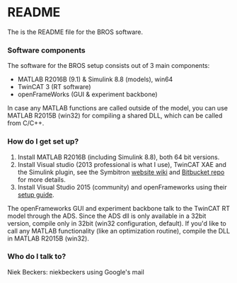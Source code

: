 # README #

The is the README file for the BROS software.

### Software components ###

The software for the BROS setup consists out of 3 main components:
* MATLAB R2016B (9.1) & Simulink 8.8 (models), win64
* TwinCAT 3 (RT software)
* openFrameWorks (GUI & experiment backbone)

In case any MATLAB functions are called outside of the model, you can use MATLAB R2015B (win32) for compiling a shared DLL, which can be called from C/C++.

### How do I get set up? ###

1. Install MATLAB R2016B (including Simulink 8.8), both 64 bit versions.
2. Install Visual studio (2013 professional is what I use), TwinCAT XAE and the Simulink plugin, see the Symbitron [website wiki](https://www.symbitron.eu/wiki/index.php?title=Installing_TwinCAT) and [Bitbucket repo](https://bitbucket.org/ctw-bw/we1_experiments/wiki/Twincat%20Tips%20And%20Tricks) for more details.
3. Install Visual Studio 2015 (community) and openFrameworks using their [setup guide](http://openframeworks.cc/setup/vs/).

The openFrameworks GUI and experiment backbone talk to the TwinCAT RT model through the ADS. Since the ADS dll is only available in a 32bit version, compile only in 32bit (win32 configuration, default). If you'd like to call any MATLAB functionality (like an optimization routine), compile the DLL in MATLAB R2015B (win32).

### Who do I talk to? ###

Niek Beckers: niekbeckers using Google's mail

<!---
### What is this repository for? ###

* Quick summary
* Version
* [Learn Markdown](https://bitbucket.org/tutorials/markdowndemo)

### How do I get set up? ###

* Summary of set up
* Configuration
* Dependencies
* Database configuration
* How to run tests
* Deployment instructions

### Contribution guidelines ###

* Writing tests
* Code review
* Other guidelines

### Who do I talk to? ###

* Repo owner or admin
* Other community or team contact
-->